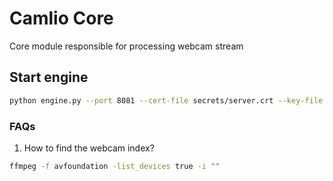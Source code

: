 # Camlio Core

Core module responsible for processing webcam stream

## Start engine

```bash
python engine.py --port 8081 --cert-file secrets/server.crt --key-file secrets/server.key --video_device_index=4
```

### FAQs

1. How to find the webcam index?

```bash
ffmpeg -f avfoundation -list_devices true -i ""
```
